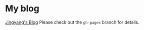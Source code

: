 # My blog

[Jingyang's Blog](https://zjysteven.github.io/blog/)
Please check out the `gh-pages` branch for details.
